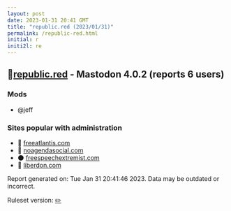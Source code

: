 ```yaml
---
layout: post
date: 2023-01-31 20:41 GMT
title: "republic.red (2023/01/31)"
permalink: /republic-red.html
initial: r
initi2l: re
---
```


## 🐘[republic.red](https://republic.red) - Mastodon 4.0.2 (reports 6 users)

### Mods
 * @jeff

### Sites popular with administration

* 🐘 [freeatlantis.com](/freeatlantis-com.html)
* 🐘 [noagendasocial.com](/noagendasocial-com.html)
* 🌑 [freespeechextremist.com](/freespeechextremist-com.html)
* 🐘 [liberdon.com](/liberdon-com.html)

Report generated on: Tue Jan 31 20:41:46 2023. Data may be outdated or incorrect.

Ruleset version: [✏️](/version-pencil)

